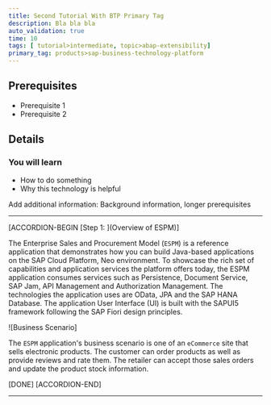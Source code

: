 ```yaml
---
title: Second Tutorial With BTP Primary Tag
description: Bla bla bla
auto_validation: true
time: 10
tags: [ tutorial>intermediate, topic>abap-extensibility]
primary_tag: products>sap-business-technology-platform
---
```


## Prerequisites
 - Prerequisite 1
 - Prerequisite 2

## Details
### You will learn
  - How to do something
  - Why this technology is helpful

Add additional information: Background information, longer prerequisites

---


[ACCORDION-BEGIN [Step 1: ](Overview of ESPM)]

The Enterprise Sales and Procurement Model (`ESPM`) is a reference application that demonstrates how you can build Java-based applications on the SAP Cloud Platform, Neo environment. To showcase the rich set of capabilities and application services the platform offers today, the ESPM application consumes services such as Persistence, Document Service, SAP Jam, API Management and Authorization Management. The technologies the application uses are OData, JPA and the SAP HANA Database. The application User Interface (UI) is built with the SAPUI5 framework following the SAP Fiori design principles.

![Business Scenario]

 The `ESPM` application's business scenario is one of an `eCommerce` site that sells electronic products. The customer can order products as well as provide reviews and rate them. The retailer can accept those sales orders and update the product stock information.

[DONE]
[ACCORDION-END]

---
